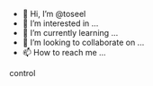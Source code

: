 - 👋 Hi, I’m @toseel
- 👀 I’m interested in ...
- 🌱 I’m currently learning ...
- 💞️ I’m looking to collaborate on ...
- 📫 How to reach me ...

<!---
toseel/toseel is a ✨ special ✨ repository because its `README.md` (this file) appears on your GitHub profile.
You can click the Preview link to take a look at your changes.
--->
control 
